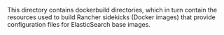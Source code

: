 This directory contains dockerbuild directories, 
which in turn contain the resources used to build Rancher sidekicks (Docker images) 
that provide configuration files for ElasticSearch base images. 